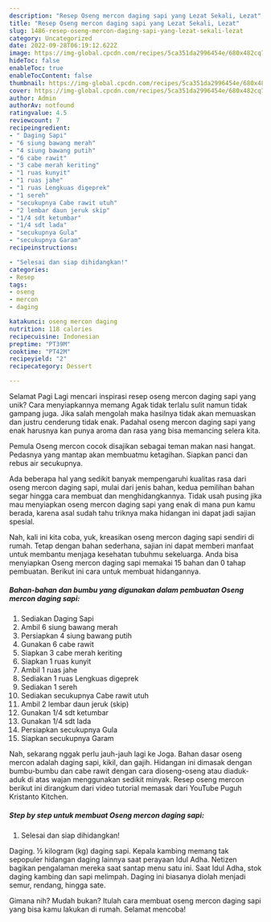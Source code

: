 ```yaml
---
description: "Resep Oseng mercon daging sapi yang Lezat Sekali, Lezat"
title: "Resep Oseng mercon daging sapi yang Lezat Sekali, Lezat"
slug: 1486-resep-oseng-mercon-daging-sapi-yang-lezat-sekali-lezat
category: Uncategorized
date: 2022-09-28T06:19:12.622Z
image: https://img-global.cpcdn.com/recipes/5ca351da2996454e/680x482cq70/oseng-mercon-daging-sapi-foto-resep-utama.jpg
hideToc: false
enableToc: true
enableTocContent: false
thumbnail: https://img-global.cpcdn.com/recipes/5ca351da2996454e/680x482cq70/oseng-mercon-daging-sapi-foto-resep-utama.jpg
cover: https://img-global.cpcdn.com/recipes/5ca351da2996454e/680x482cq70/oseng-mercon-daging-sapi-foto-resep-utama.jpg
author: Admin
authorAv: notfound
ratingvalue: 4.5
reviewcount: 7
recipeingredient:
- " Daging Sapi"
- "6 siung bawang merah"
- "4 siung bawang putih"
- "6 cabe rawit"
- "3 cabe merah keriting"
- "1 ruas kunyit"
- "1 ruas jahe"
- "1 ruas Lengkuas digeprek"
- "1 sereh"
- "secukupnya Cabe rawit utuh"
- "2 lembar daun jeruk skip"
- "1/4 sdt ketumbar"
- "1/4 sdt lada"
- "secukupnya Gula"
- "secukupnya Garam"
recipeinstructions:

- "Selesai dan siap dihidangkan!"
categories:
- Resep
tags:
- oseng
- mercon
- daging

katakunci: oseng mercon daging 
nutrition: 118 calories
recipecuisine: Indonesian
preptime: "PT39M"
cooktime: "PT42M"
recipeyield: "2"
recipecategory: Dessert

---
```



Selamat Pagi Lagi mencari inspirasi resep oseng mercon daging sapi yang unik? Cara menyiapkannya memang Agak tidak terlalu sulit namun tidak gampang juga. Jika salah mengolah maka hasilnya tidak akan memuaskan dan justru cenderung tidak enak. Padahal oseng mercon daging sapi yang enak harusnya kan punya aroma dan rasa yang bisa memancing selera kita.


Pemula Oseng mercon cocok disajikan sebagai teman makan nasi hangat. Pedasnya yang mantap akan membuatmu ketagihan. Siapkan panci dan rebus air secukupnya.

Ada beberapa hal yang sedikit banyak mempengaruhi kualitas rasa dari oseng mercon daging sapi, mulai dari jenis bahan, kedua pemilihan bahan segar hingga cara membuat dan menghidangkannya. Tidak usah pusing jika mau menyiapkan oseng mercon daging sapi yang enak di mana pun kamu berada, karena asal sudah tahu triknya maka hidangan ini dapat jadi sajian spesial.


Nah, kali ini kita coba, yuk, kreasikan oseng mercon daging sapi sendiri di rumah. Tetap dengan bahan sederhana, sajian ini dapat memberi manfaat untuk membantu menjaga kesehatan tubuhmu sekeluarga. Anda bisa menyiapkan Oseng mercon daging sapi memakai 15 bahan dan 0 tahap pembuatan. Berikut ini cara untuk membuat hidangannya.

<!--inarticleads1-->

##### Bahan-bahan dan bumbu yang digunakan dalam pembuatan Oseng mercon daging sapi:

1. Sediakan  Daging Sapi
1. Ambil 6 siung bawang merah
1. Persiapkan 4 siung bawang putih
1. Gunakan 6 cabe rawit
1. Siapkan 3 cabe merah keriting
1. Siapkan 1 ruas kunyit
1. Ambil 1 ruas jahe
1. Sediakan 1 ruas Lengkuas digeprek
1. Sediakan 1 sereh
1. Sediakan secukupnya Cabe rawit utuh
1. Ambil 2 lembar daun jeruk (skip)
1. Gunakan 1/4 sdt ketumbar
1. Gunakan 1/4 sdt lada
1. Persiapkan secukupnya Gula
1. Siapkan secukupnya Garam


Nah, sekarang nggak perlu jauh-jauh lagi ke Joga. Bahan dasar oseng mercon adalah daging sapi, kikil, dan gajih. Hidangan ini dimasak dengan bumbu-bumbu dan cabe rawit dengan cara dioseng-oseng atau diaduk-aduk di atas wajan menggunakan sedikit minyak. Resep oseng mercon berikut ini dirangkum dari video tutorial memasak dari YouTube Puguh Kristanto Kitchen. 

<!--inarticleads2-->

##### Step by step untuk membuat Oseng mercon daging sapi:


1. Selesai dan siap dihidangkan!

Daging. ½ kilogram (kg) daging sapi. Kepala kambing memang tak sepopuler hidangan daging lainnya saat perayaan Idul Adha. Netizen bagikan pengalaman mereka saat santap menu satu ini. Saat Idul Adha, stok daging kambing dan sapi melimpah. Daging ini biasanya diolah menjadi semur, rendang, hingga sate. 

Gimana nih? Mudah bukan? Itulah cara membuat oseng mercon daging sapi yang bisa kamu lakukan di rumah. Selamat mencoba!
